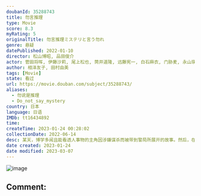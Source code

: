 ```yaml
---
doubanId: 35288743
title: 勿言推理
type: Movie
score: 8.3
myRating: 5
originalTitle: 勿言推理ミステリと言う勿れ
genre: 悬疑
datePublished: 2022-01-10
director: 松山博昭, 品田俊介
actor: 菅田将晖, 伊藤沙莉, 尾上松也, 筒井道隆, 远藤宪一, 白石麻衣, 门胁麦, 永山瑛太, 水川麻美, 柄本佑, 佐佐木藏之介, 佐津川爱美, 森下能幸, 久保田悠来, 森永悠希, 田口浩正, 金田明夫, 阿部亮平, 涩谷谦人, 池内万作, 柊木阳太, 北村匠海, 冈山天音, 阿南敦子, 铃木浩介, 相岛一之, 小日向文世, 堀部圭亮, 藤枝喜辉, 内田岭衣奈, 早乙女太一, 志田未来, 船越英一郎, 古河耕史, 高畑淳子, 关惠美, 千原浩史, 夏子, 森冈龙, 松本若菜, 水野智则
author: 相泽友子, 田村由美
tags: [Movie]
state: 看过
url: https://movie.douban.com/subject/35288743/
aliases:
  - 勿说是推理
  - Do_not_say_mystery
country: 日本
language: 日语
IMDb: tt16434892
time: 
createTime: 2023-01-24 00:28:02
collectionDate: 2022-06-14
desc: 某天，博学多闻且能看透人事物的主角因涉嫌谋杀而被带到警局所展开的故事。然后，在接受侦讯的过程中，注意到隐藏在案件背后的线索和警探们的担忧。之后，他就经常卷入麻烦中，但他总是以自己的节奏表达他的观点，以...
date created: 2023-01-24
date modified: 2023-03-07
---
```


![image](p2824326234.jpg)

Comment:
---

